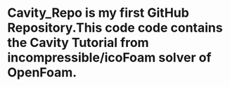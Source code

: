 # Cavity_Repo is my first GitHub Repository.This code code contains the Cavity Tutorial from incompressible/icoFoam solver of OpenFoam. 
